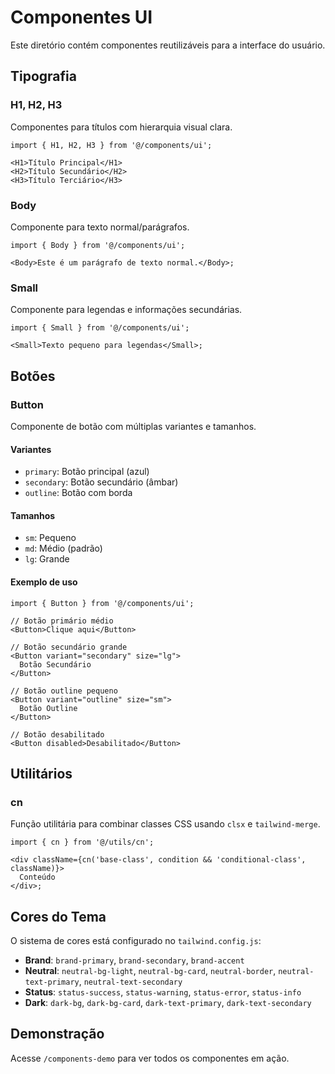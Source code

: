# Componentes UI

Este diretório contém componentes reutilizáveis para a interface do usuário.

## Tipografia

### H1, H2, H3

Componentes para títulos com hierarquia visual clara.

```tsx
import { H1, H2, H3 } from '@/components/ui';

<H1>Título Principal</H1>
<H2>Título Secundário</H2>
<H3>Título Terciário</H3>
```

### Body

Componente para texto normal/parágrafos.

```tsx
import { Body } from '@/components/ui';

<Body>Este é um parágrafo de texto normal.</Body>;
```

### Small

Componente para legendas e informações secundárias.

```tsx
import { Small } from '@/components/ui';

<Small>Texto pequeno para legendas</Small>;
```

## Botões

### Button

Componente de botão com múltiplas variantes e tamanhos.

#### Variantes

- `primary`: Botão principal (azul)
- `secondary`: Botão secundário (âmbar)
- `outline`: Botão com borda

#### Tamanhos

- `sm`: Pequeno
- `md`: Médio (padrão)
- `lg`: Grande

#### Exemplo de uso

```tsx
import { Button } from '@/components/ui';

// Botão primário médio
<Button>Clique aqui</Button>

// Botão secundário grande
<Button variant="secondary" size="lg">
  Botão Secundário
</Button>

// Botão outline pequeno
<Button variant="outline" size="sm">
  Botão Outline
</Button>

// Botão desabilitado
<Button disabled>Desabilitado</Button>
```

## Utilitários

### cn

Função utilitária para combinar classes CSS usando `clsx` e `tailwind-merge`.

```tsx
import { cn } from '@/utils/cn';

<div className={cn('base-class', condition && 'conditional-class', className)}>
  Conteúdo
</div>;
```

## Cores do Tema

O sistema de cores está configurado no `tailwind.config.js`:

- **Brand**: `brand-primary`, `brand-secondary`, `brand-accent`
- **Neutral**: `neutral-bg-light`, `neutral-bg-card`, `neutral-border`, `neutral-text-primary`, `neutral-text-secondary`
- **Status**: `status-success`, `status-warning`, `status-error`, `status-info`
- **Dark**: `dark-bg`, `dark-bg-card`, `dark-text-primary`, `dark-text-secondary`

## Demonstração

Acesse `/components-demo` para ver todos os componentes em ação.
